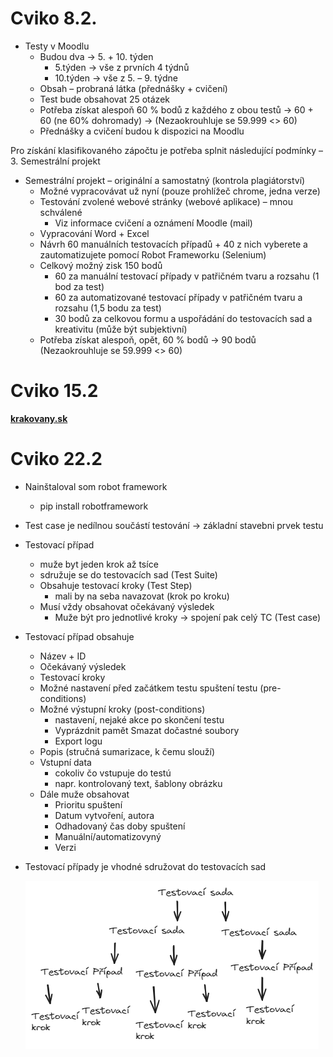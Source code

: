 # Cviko 8.2.

- Testy v Moodlu
  - Budou dva -> 5. + 10. týden
    - 5.týden -> vše z prvních 4 týdnů
    - 10.týden -> vše z 5. – 9. týdne
  - Obsah – probraná látka (přednášky + cvičení)
  - Test bude obsahovat 25 otázek
  - Potřeba získat alespoň 60 % bodů z každého z obou testů -> 60 + 60 (ne 60% dohromady) -> (Nezaokrouhluje se 59.999 <> 60)
  - Přednášky a cvičení budou k dispozici na Moodlu

Pro získání klasifikovaného zápočtu je potřeba splnit následující podmínky – 3. Semestrální projekt

- Semestrální projekt – originální a samostatný (kontrola plagiátorství)
  - Možné vypracovávat už nyní (pouze prohlížeč chrome, jedna verze)
  - Testování zvolené webové stránky (webové aplikace) – mnou schválené
    - Viz informace cvičení a oznámení Moodle (mail)
  - Vypracování Word + Excel
  - Návrh 60 manuálních testovacích případů + 40 z nich vyberete a zautomatizujete pomocí Robot Frameworku (Selenium)
  - Celkový možný zisk 150 bodů
    - 60 za manuální testovací případy v patřičném tvaru a rozsahu (1 bod za test)
    - 60 za automatizované testovací případy v patřičném tvaru a rozsahu (1,5 bodu za test)
    - 30 bodů za celkovou formu a uspořádání do testovacích sad a kreativitu (může být subjektivní)
  - Potřeba získat alespoň, opět, 60 % bodů -> 90 bodů (Nezaokrouhluje se 59.999 <> 60)

# Cviko 15.2

<span style="color:red"><b>[krakovany.sk](https://www.google.com/url?sa=t&rct=j&q=&esrc=s&source=web&cd=&cad=rja&uact=8&ved=2ahUKEwj3_L7Cva2EAxUo3wIHHTyCAF4QFnoECBIQAQ&url=https%3A%2F%2Fwww.krakovany.sk%2F&usg=AOvVaw3STrm75z8TWCEdQbPir6TG&opi=89978449)
</b></span>

# Cviko 22.2

- Nainštaloval som robot framework

  - pip install robotframework

- Test case je nedílnou součástí testování -> základní stavebni prvek testu

- Testovací případ

  - muže byt jeden krok až tsíce
  - sdružuje se do testovacích sad (Test Suite)
  - Obsahuje testovací kroky (Test Step)
    - mali by na seba navazovat (krok po kroku)
  - Musí vždy obsahovat očekávaný výsledek
    - Muže být pro jednotlivé kroky -> spojení pak celý TC (Test case)

- Testovací případ obsahuje

  - Název + ID
  - Očekávaný výsledek
  - Testovací kroky
  - Možné nastavení před začátkem testu spuštení testu (pre-conditions)
  - Možné výstupní kroky (post-conditions)
    - nastavení, nejaké akce po skončení testu
    - Vyprázdnit pamět
     Smazat dočastné soubory
    - Export logu
  - Popis (stručná sumarizace, k čemu slouží)
  - Vstupní data
    - cokoliv čo vstupuje do testú
    - napr. kontrolovaný text, šablony obrázku
  - Dále muže obsahovat
    - Prioritu spuštení
    - Datum vytvoření, autora
    - Odhadovaný čas doby spuštení
    - Manuální/automatizovyný
    - Verzi

- Testovací případy je vhodné sdružovat do testovacích sad

  ![alt](testovaciSada.excalidraw.png)
